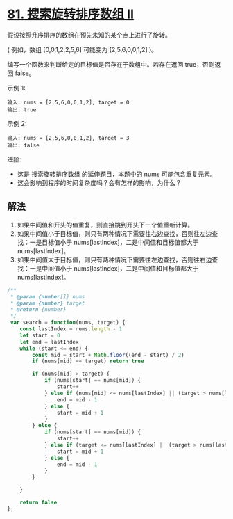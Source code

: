 # [81. 搜索旋转排序数组 II](https://leetcode-cn.com/problems/search-in-rotated-sorted-array-ii/)
假设按照升序排序的数组在预先未知的某个点上进行了旋转。

( 例如，数组 [0,0,1,2,2,5,6] 可能变为 [2,5,6,0,0,1,2] )。

编写一个函数来判断给定的目标值是否存在于数组中。若存在返回 true，否则返回 false。

示例 1:
```
输入: nums = [2,5,6,0,0,1,2], target = 0
输出: true
```
示例 2:
```
输入: nums = [2,5,6,0,0,1,2], target = 3
输出: false
```
进阶:

* 这是 搜索旋转排序数组 的延伸题目，本题中的 nums  可能包含重复元素。
* 这会影响到程序的时间复杂度吗？会有怎样的影响，为什么？
## 解法
1. 如果中间值和开头的值重复，则直接跳到开头下一个值重新计算。
2. 如果中间值小于目标值，则只有两种情况下需要往右边查找，否则往左边查找：一是目标值小于 nums[lastIndex]，二是中间值和目标值都大于 nums[lastIndex]。
3. 如果中间值大于目标值，则只有两种情况下需要往左边查找，否则往右边查找：一是中间值小于 nums[lastIndex]，二是中间值和目标值都大于 nums[lastIndex]。
```js
/**
 * @param {number[]} nums
 * @param {number} target
 * @return {number}
 */
 var search = function(nums, target) {
    const lastIndex = nums.length - 1
    let start = 0
    let end = lastIndex
    while (start <= end) {
        const mid = start + Math.floor((end - start) / 2)
        if (nums[mid] == target) return true

        if (nums[mid] > target) {
            if (nums[start] == nums[mid]) {
                start++
            } else if (nums[mid] <= nums[lastIndex] || (target > nums[lastIndex] && nums[mid] > nums[lastIndex])) {
                end = mid - 1
            } else {
                start = mid + 1
            }
        } else {
            if (nums[start] == nums[mid]) {
                start++
            } else if (target <= nums[lastIndex] || (target > nums[lastIndex] && nums[mid] > nums[lastIndex])) {
                start = mid + 1
            } else {
                end = mid - 1
            }
        }

    }

    return false
};
```
